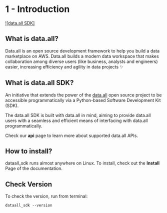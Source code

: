 
# 1 - Introduction

[![data.all SDK]](https://github.com/data-dot-all/dataall/)

## What is data.all?

Data.all is an open source development framework to help you build a data marketplace on AWS.  Data.all builds a modern data workspace that makes collaboration among diverse users (like business, analysts and engineers) easier, increasing efficiency and agility in data projects ✨


## What is data.all SDK?

An initiative that extends the power of the [data.all](https://github.com/data-dot-all/dataall) open source project to be accessible programmatically via a Python-based Software Development Kit (SDK).

The data.all SDK is built with data.all in mind, aiming to provide data.all users with a seamless and efficient means of interfacing with data.all programmatically.

Check our **api** page to learn more about supported data.all APIs.


## How to install?

dataall_sdk runs almost anywhere on Linux. To install, check out the **Install** Page of the documentation.


## Check Version

To check the version, run from terminal:

```
dataall_sdk --version
```

